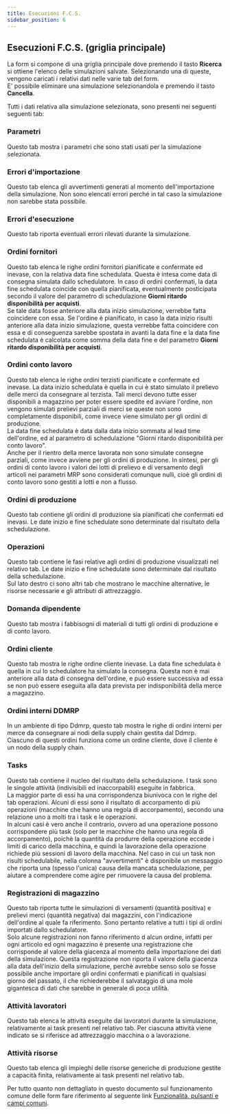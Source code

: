 ```yaml
---
title: Esecuzioni F.C.S.
sidebar_position: 6
---
```


## Esecuzioni F.C.S. (griglia principale)

La form si compone di una griglia principale dove premendo il tasto **Ricerca** si ottiene l'elenco delle simulazioni salvate. Selezionando una di queste, vengono caricati i relativi dati nelle varie tab del form.     
E' possibile eliminare una simulazione selezionandola e premendo il tasto **Cancella**.

Tutti i dati relativa alla simulazione selezionata, sono presenti nei seguenti seguenti tab:

### Parametri

Questo tab mostra i parametri che sono stati usati per la simulazione selezionata.

### Errori d'importazione

Questo tab elenca gli avvertimenti generati al momento dell'importazione della simulazione. Non sono elencati errori perché in tal caso la simulazione non sarebbe stata possibile.

### Errori d'esecuzione

Questo tab riporta eventuali errori rilevati durante la simulazione.

### Ordini fornitori

Questo tab elenca le righe ordini fornitori pianificate e confermate ed inevase, con la relativa data fine schedulata. Questa è intesa come data di consegna simulata dallo schedulatore. In caso di ordini confermati, la data fine schedulata coincide con quella pianificata, eventualmente posticipata secondo il valore del parametro di schedulazione **Giorni ritardo disponibilità per acquisti**.         
Se tale data fosse anteriore alla data inizio simulazione, verrebbe fatta coincidere con essa. Se l'ordine è pianificato, in caso la data inizio risulti anteriore alla data inizio simulazione, questa verrebbe fatta coincidere con essa e di conseguenza sarebbe spostata in avanti la data fine e la data fine schedulata è calcolata come somma della data fine e del parametro **Giorni ritardo disponibilità per acquisti**. 

### Ordini conto lavoro

Questo tab elenca le righe ordini terzisti pianificate e confermate ed inevase. La data inizio schedulata è quella in cui è stato simulato il prelievo delle merci da consegnare al terzista. Tali merci devono tutte esser disponibili a magazzino per poter essere spedite ed avviare l'ordine, non vengono simulati prelievi parziali di merci se queste non sono completamente disponibili, come invece viene simulato per gli ordini di produzione.         
La data fine schedulata è data dalla data inizio sommata al lead time dell'ordine, ed al parametro di schedulazione "Giorni ritardo disponibilità per conto lavoro".          
Anche per il rientro della merce lavorata non sono simulate consegne parziali, come invece avviene per gli ordini di produzione. In sintesi, per gli ordini di conto lavoro i valori dei lotti di prelievo e di versamento degli articoli nei parametri MRP sono considerati comunque nulli, cioè gli ordini di conto lavoro sono gestiti a lotti e non a flusso.

### Ordini di produzione

Questo tab contiene gli ordini di produzione sia pianificati che confermati ed inevasi. Le date inizio e fine schedulate sono determinate dal risultato della schedulazione.

### Operazioni

Questo tab contiene le fasi relative agli ordini di produzione visualizzati nel relativo tab. Le date inizio e fine schedulate sono determinate dal risultato della schedulazione.      
Sul lato destro ci sono altri tab che mostrano le macchine alternative, le risorse necessarie e gli attributi di attrezzaggio.

### Domanda dipendente

Questo tab mostra i fabbisogni di materiali di tutti gli ordini di produzione e di conto lavoro.

### Ordini cliente

Questo tab mostra le righe ordine cliente inevase. La data fine schedulata è quella in cui lo schedulatore ha simulato la consegna. Questa non è mai anteriore alla data di consegna dell'ordine, e può essere successiva ad essa se non può essere eseguita alla data prevista per indisponibilità della merce a magazzino.

### Ordini interni DDMRP

In un ambiente di tipo Ddmrp, questo tab mostra le righe di ordini interni per merce da consegnare ai nodi della supply chain gestita dal Ddmrp. Ciascuno di questi ordini funziona come un ordine cliente, dove il cliente è un nodo della supply chain.

### Tasks

Questo tab contiene il nucleo del risultato della schedulazione. I task sono le singole attività (indivisibili ed inaccorpabili) eseguite in fabbrica.       
La maggior parte di essi ha una corrispondenza biunivoca con le righe del tab operazioni. Alcuni di essi sono il risultato di accorpamento di più operazioni (macchine che hanno una regola di accorpamento), secondo una relazione uno a molti tra i task e le operazioni.       
In alcuni casi è vero anche il contrario, ovvero ad una operazione possono corrispondere più task (solo per le macchine che hanno una regola di accorpamento), poichè la quantità da produrre della operazione eccede i limiti di carico della macchina, e quindi la lavorazione della operazione richiede più sessioni di lavoro della macchina. Nel caso in cui un task non risulti schedulabile, nella colonna "avvertimenti" è disponibile un messaggio che riporta una (spesso l'unica) causa della mancata schedulazione, per aiutare a comprendere come agire per rimuovere la causa del problema.

### Registrazioni di magazzino

Questo tab riporta tutte le simulazioni di versamenti (quantità positiva) e prelievi merci (quantità negativa) dai magazzini, con l'indicazione dell'ordine al quale fa riferimento. Sono pertanto relative a tutti i tipi di ordini importati dallo schedulatore.      
Solo alcune registrazioni non fanno riferimento d alcun ordine, infatti per ogni articolo ed ogni magazzino è presente una registrazione che corrisponde al valore della giacenza al momento della importazione dei dati della simulazione. Questa registrazione non riporta il valore della giacenza alla data dell'inizio della simulazione, perchè avrebbe senso solo se fosse possibile anche importare gli ordini confermati e pianificati in qualsiasi giorno del passato, il che richiederebbe il salvataggio di una mole gigantesca di dati che sarebbe in generale di poca utilità.

### Attività lavoratori

Questo tab elenca le attività eseguite dai lavoratori durante la simulazione,  relativamente ai task presenti nel relativo tab. Per ciascuna attività viene indicato se si riferisce ad attrezzaggio macchina o a lavorazione.

### Attività risorse

Questo tab elenca gli impieghi delle risorse generiche di produzione gestite a capacità finita, relativamente ai task presenti nel relativo tab.

Per tutto quanto non dettagliato in questo documento sul funzionamento comune delle form fare riferimento al seguente link [Funzionalità, pulsanti e campi comuni](/docs/guide/common).